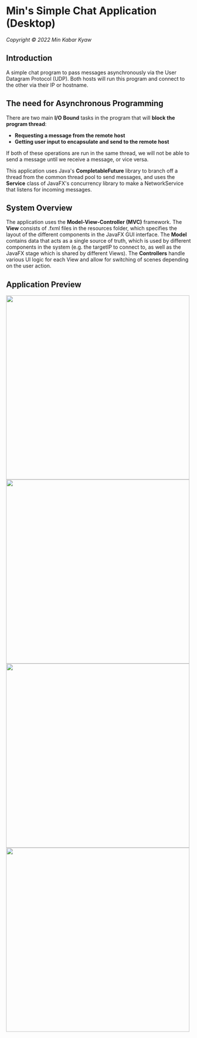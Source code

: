 # Min's Simple Chat Application (Desktop)
_Copyright © 2022 Min Kabar Kyaw_

## Introduction
A simple chat program to pass messages asynchronously via the User Datagram Protocol (UDP). Both hosts will run this program and connect to the other via their IP or hostname.

## The need for Asynchronous Programming
There are two main **I/O Bound** tasks in the program that will **block the program thread**:
- **Requesting a message from the remote host**
- **Getting user input to encapsulate and send to the remote host**

If both of these operations are run in the same thread, we will not be able to send a message until we receive a message, or vice versa. 

This application uses Java's **CompletableFuture** library to branch off a thread from the common thread pool to send messages, and uses the **Service** class of JavaFX's concurrency library to make a NetworkService that listens for incoming messages.

## System Overview
The application uses the **Model-View-Controller (MVC)** framework. The **View** consists of .fxml files in the resources folder, which specifies the layout of the different components in the JavaFX GUI interface. The **Model** contains data that acts as a single source of truth, which is used by different components in the system (e.g. the targetIP to connect to, as well as the JavaFX stage which is shared by different Views). The **Controllers** handle various UI logic for each View and allow for switching of scenes depending on the user action.

## Application Preview
<img src=https://user-images.githubusercontent.com/76023265/183324733-5c13926d-b000-45c8-b804-1e0da49c7ee9.jpg width="500"/> <img src=https://user-images.githubusercontent.com/76023265/183324795-429c89cb-8cd6-4fbc-b63e-c398758aaf2d.jpg width="500"/>
<img src=https://user-images.githubusercontent.com/76023265/183324820-a8f1e67c-be1e-418d-9283-822f5b2bbc9a.jpg width="500"/> <img src=https://user-images.githubusercontent.com/76023265/183324833-87e3ef36-4895-48e1-b8b7-8621c08c19ab.jpg width="500"/>
